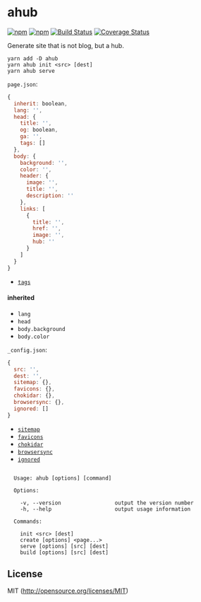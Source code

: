 # ahub

[![npm](https://img.shields.io/npm/v/ahub.svg?longCache=true&style=flat-square)](https://www.npmjs.com/package/ahub)
[![npm](https://img.shields.io/npm/dm/ahub.svg?longCache=true&style=flat-square)](https://www.npmjs.com/package/ahub)
[![Build Status](https://img.shields.io/travis/kthjm/ahub.svg?longCache=true&style=flat-square)](https://travis-ci.org/kthjm/ahub)
[![Coverage Status](https://img.shields.io/codecov/c/github/kthjm/ahub.svg?longCache=true&style=flat-square)](https://codecov.io/github/kthjm/ahub)

Generate site that is not blog, but a hub.

```shell
yarn add -D ahub
yarn ahub init <src> [dest]
yarn ahub serve
```

`page.json`:
```js
{
  inherit: boolean,
  lang: '',
  head: {
    title: '',
    og: boolean,
    ga: '',
    tags: []
  },
  body: {
    background: '',
    color: '',
    header: {
      image: '',
      title: '',
      description: ''
    },
    links: [
      {
        title: '',
        href: '',
        image: '',
        hub: ''
      }
    ]
  }
}
```
- [`tags`](https://github.com/jonschlinkert/html-tag)

#### inherited
- `lang`
- `head`
- `body.background`
- `body.color`

`_config.json`:
```js
{
  src: '',
  dest: '',
  sitemap: {},
  favicons: {},
  chokidar: {},
  browsersync: {},
  ignored: []
}
```
- [`sitemap`](https://github.com/ekalinin/sitemap.js)
- [`favicons`](https://github.com/itgalaxy/favicons)
- [`chokidar`](https://github.com/paulmillr/chokidar)
- [`browsersync`](https://browsersync.io/docs/options)
- [`ignored`](https://github.com/jergason/recursive-readdir)

```shell

  Usage: ahub [options] [command]

  Options:

    -v, --version                 output the version number
    -h, --help                    output usage information

  Commands:

    init <src> [dest]
    create [options] <page...>
    serve [options] [src] [dest]
    build [options] [src] [dest]
```

## License
MIT (http://opensource.org/licenses/MIT)